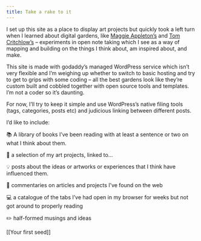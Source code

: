 ```yaml
---
title: Take a rake to it
---
```


I set up this site as a place to display art projects but quickly took a left turn when I learned about digital gardens, like [Maggie Appleton’s](https://maggieappleton.com/garden) and [Tom Critchlow’s](https://tomcritchlow.com/wiki/) – experiments in open note taking which I see as a way of mapping and building on the things I think about, am inspired about, and make.

This site is made with godaddy’s managed WordPress service which isn’t very flexible and I’m weighing up whether to switch to basic hosting and try to get to grips with some coding – all the best gardens look like they’re custom built and cobbled together with open source tools and templates. I’m not a coder so it’s daunting.

For now, I’ll try to keep it simple and use WordPress’s native filing tools (tags, categories, posts etc) and judicious linking between different posts.

I’d like to include:

📚 A library of books I’ve been reading with at least a sentence or two on what I think about them.

🎨 a selection of my art projects, linked to…

💡 posts about the ideas or artworks or experiences that I think have influenced them.

🧐 commentaries on articles and projects I’ve found on the web

💻 a catalogue of the tabs I’ve had open in my browser for weeks but not got around to properly reading

✏️ half-formed musings and ideas

[[Your first seed]]

